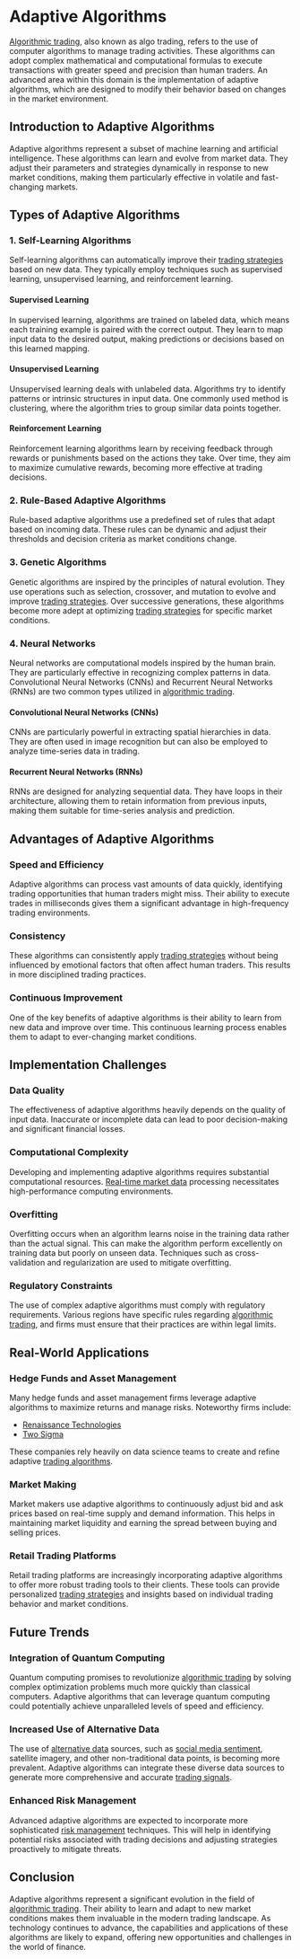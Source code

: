 # Adaptive Algorithms

[Algorithmic trading](../a/algorithmic_trading.md), also known as algo trading, refers to the use of computer algorithms to manage trading activities. These algorithms can adopt complex mathematical and computational formulas to execute transactions with greater speed and precision than human traders. An advanced area within this domain is the implementation of adaptive algorithms, which are designed to modify their behavior based on changes in the market environment.

## Introduction to Adaptive Algorithms

Adaptive algorithms represent a subset of machine learning and artificial intelligence. These algorithms can learn and evolve from market data. They adjust their parameters and strategies dynamically in response to new market conditions, making them particularly effective in volatile and fast-changing markets.

## Types of Adaptive Algorithms

### 1. Self-Learning Algorithms

Self-learning algorithms can automatically improve their [trading strategies](../t/trading_strategies.md) based on new data. They typically employ techniques such as supervised learning, unsupervised learning, and reinforcement learning.

#### Supervised Learning
In supervised learning, algorithms are trained on labeled data, which means each training example is paired with the correct output. They learn to map input data to the desired output, making predictions or decisions based on this learned mapping.

#### Unsupervised Learning
Unsupervised learning deals with unlabeled data. Algorithms try to identify patterns or intrinsic structures in input data. One commonly used method is clustering, where the algorithm tries to group similar data points together.

#### Reinforcement Learning
Reinforcement learning algorithms learn by receiving feedback through rewards or punishments based on the actions they take. Over time, they aim to maximize cumulative rewards, becoming more effective at trading decisions.

### 2. Rule-Based Adaptive Algorithms

Rule-based adaptive algorithms use a predefined set of rules that adapt based on incoming data. These rules can be dynamic and adjust their thresholds and decision criteria as market conditions change.

### 3. Genetic Algorithms

Genetic algorithms are inspired by the principles of natural evolution. They use operations such as selection, crossover, and mutation to evolve and improve [trading strategies](../t/trading_strategies.md). Over successive generations, these algorithms become more adept at optimizing [trading strategies](../t/trading_strategies.md) for specific market conditions.

### 4. Neural Networks

Neural networks are computational models inspired by the human brain. They are particularly effective in recognizing complex patterns in data. Convolutional Neural Networks (CNNs) and Recurrent Neural Networks (RNNs) are two common types utilized in [algorithmic trading](../a/algorithmic_trading.md).

#### Convolutional Neural Networks (CNNs)
CNNs are particularly powerful in extracting spatial hierarchies in data. They are often used in image recognition but can also be employed to analyze time-series data in trading.

#### Recurrent Neural Networks (RNNs)
RNNs are designed for analyzing sequential data. They have loops in their architecture, allowing them to retain information from previous inputs, making them suitable for time-series analysis and prediction.

## Advantages of Adaptive Algorithms

### Speed and Efficiency
Adaptive algorithms can process vast amounts of data quickly, identifying trading opportunities that human traders might miss. Their ability to execute trades in milliseconds gives them a significant advantage in high-frequency trading environments.

### Consistency
These algorithms can consistently apply [trading strategies](../t/trading_strategies.md) without being influenced by emotional factors that often affect human traders. This results in more disciplined trading practices.

### Continuous Improvement
One of the key benefits of adaptive algorithms is their ability to learn from new data and improve over time. This continuous learning process enables them to adapt to ever-changing market conditions.

## Implementation Challenges

### Data Quality
The effectiveness of adaptive algorithms heavily depends on the quality of input data. Inaccurate or incomplete data can lead to poor decision-making and significant financial losses.

### Computational Complexity
Developing and implementing adaptive algorithms requires substantial computational resources. [Real-time market data](../r/real-time_market_data.md) processing necessitates high-performance computing environments.

### Overfitting
Overfitting occurs when an algorithm learns noise in the training data rather than the actual signal. This can make the algorithm perform excellently on training data but poorly on unseen data. Techniques such as cross-validation and regularization are used to mitigate overfitting.

### Regulatory Constraints
The use of complex adaptive algorithms must comply with regulatory requirements. Various regions have specific rules regarding [algorithmic trading](../a/algorithmic_trading.md), and firms must ensure that their practices are within legal limits.

## Real-World Applications

### Hedge Funds and Asset Management

Many hedge funds and asset management firms leverage adaptive algorithms to maximize returns and manage risks. Noteworthy firms include:

- [Renaissance Technologies](https://www.rentech.com/)
- [Two Sigma](https://www.twosigma.com/)

These companies rely heavily on data science teams to create and refine adaptive [trading algorithms](../t/trading_algorithms.md).

### Market Making

Market makers use adaptive algorithms to continuously adjust bid and ask prices based on real-time supply and demand information. This helps in maintaining market liquidity and earning the spread between buying and selling prices.

### Retail Trading Platforms

Retail trading platforms are increasingly incorporating adaptive algorithms to offer more robust trading tools to their clients. These tools can provide personalized [trading strategies](../t/trading_strategies.md) and insights based on individual trading behavior and market conditions.

## Future Trends

### Integration of Quantum Computing

Quantum computing promises to revolutionize [algorithmic trading](../a/algorithmic_trading.md) by solving complex optimization problems much more quickly than classical computers. Adaptive algorithms that can leverage quantum computing could potentially achieve unparalleled levels of speed and efficiency.

### Increased Use of Alternative Data

The use of [alternative data](../a/alternative_data.md) sources, such as [social media sentiment](../s/social_media_sentiment.md), satellite imagery, and other non-traditional data points, is becoming more prevalent. Adaptive algorithms can integrate these diverse data sources to generate more comprehensive and accurate [trading signals](../t/trading_signals.md).

### Enhanced Risk Management

Advanced adaptive algorithms are expected to incorporate more sophisticated [risk management](../r/risk_management.md) techniques. This will help in identifying potential risks associated with trading decisions and adjusting strategies proactively to mitigate threats.

## Conclusion

Adaptive algorithms represent a significant evolution in the field of [algorithmic trading](../a/algorithmic_trading.md). Their ability to learn and adapt to new market conditions makes them invaluable in the modern trading landscape. As technology continues to advance, the capabilities and applications of these algorithms are likely to expand, offering new opportunities and challenges in the world of finance.